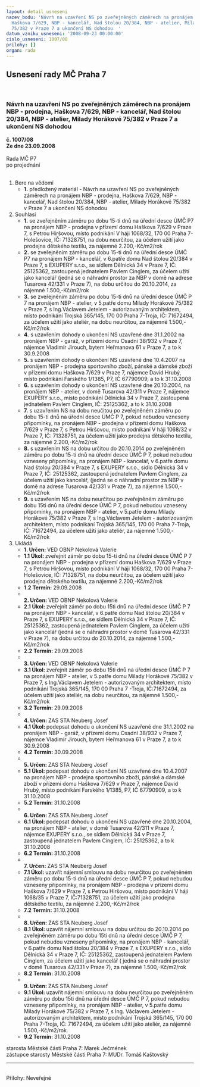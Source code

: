 ```yaml
---
layout: detail_usneseni
nazev_bodu: 'Návrh na uzavření NS po zveřejněných záměrech na pronájem NBP - prodejna,
  Haškova 7/629, NBP - kancelář, Nad štolou 20/384, NBP - atelier, Milady Horákové
  75/382 v Praze 7 a ukončení NS dohodou  '
datum_vzniku_usneseni: '2008-09-23 00:00:00'
cislo_usneseni: 1007/08
prilohy: []
organ: rada
---
```

<div id="ucUsn_pList" class="usn">
	<span><h2>Usnesení rady MČ Praha 7 </h2>
<br></span><div class="standBody">
<span><h3>Návrh na uzavření NS po zveřejněných záměrech na pronájem NBP - prodejna, Haškova 7/629, NBP - kancelář, Nad štolou 20/384, NBP - atelier, Milady Horákové 75/382 v Praze 7 a ukončení NS dohodou  </h3></span><div class="center">
		<strong>č. 1007/08</strong><br>
	</div>
<div class="center">
		<strong>Ze dne 23.09.2008</strong><br><br>
	</div>Rada MČ P7<br> po projednání<br><br><ol>
<li>Bere na vědomí<ul><li>
<strong>1.</strong> předložený materiál - Návrh na uzavření NS po zveřejněných záměrech na pronájem NBP - prodejna, Haškova 7/629, NBP - kancelář, Nad štolou 20/384, NBP - atelier, Milady Horákové 75/382 v Praze 7 a ukončení NS dohodou  </li></ul>
</li>
<li>Souhlasí<ul>
<li>
<strong>1.</strong> se zveřejněním záměru po dobu 15-ti dnů na úřední desce ÚMČ P7 na pronájem NBP - prodejna v přízemí domu Haškova 7/629 v Praze 7, s Petrou Hiršovou, místo podnikání V háji  1068/32, 170 00 Praha 7-Holešovice, IČ: 71328751, na dobu neurčitou, za účelem  užití jako prodejna dětského textilu, za nájemné 2.200,-Kč/m2/rok</li>
<li>
<strong>2.</strong> se zveřejněním záměru po dobu 15-ti dnů na úřední desce ÚMČ P7 na pronájem NBP - kancelář, v 6.patře domu Nad štolou 20/384 v Praze 7,  s EXUPERY s.r.o., se sídlem Dělnická 34 v Praze 7, IČ: 25125362, zastoupená jednatelem Pavlem Cinglem, za účelem užití jako kancelář (jedná se o náhradní prostor za NBP v domě na adrese Tusarova 42/331 v Praze 7), na dobu určitou do 20.10.2014, za nájemné 1.500,-Kč/m2/rok</li>
<li>
<strong>3.</strong> se zveřejněním záměru po dobu 15-ti dnů na úřední desce ÚMČ P 7 na pronájem NBP - atelier, v 5.patře domu Milady Horákové 75/382 v Praze 7, s Ing.Václavem Jetelem -  autorizovaným  architektem, místo podnikání Trojská 365/145, 170 00 Praha 7-Troja, IČ: 71672494, za účelem užití jako ateliér, na dobu neurčitou, za nájemné 1.500,-Kč/m2/rok</li>
<li>
<strong>4.</strong> s uzavřením dohody o ukončení NS uzavřené dne 31.1.2002 na pronájem NBP - garáž, v přízemí domu Osadní 38/932 v Praze 7, nájemce Vladimír Jirouch, bytem Heřmanova 61 v Praze 7, a to k  30.9.2008</li>
<li>
<strong>5.</strong> s uzavřením dohody o ukončení NS uzavřené dne 10.4.2007 na pronájem NBP - prodejna sportovního zboží, pánské a dámské zboží v přízemí domu Haškova 7/629 v Praze 7, nájemce David Hrubý, místo podnikání Farského 1/1385, P7, IČ 67790909, a to k 31.10.2008</li>
<li>
<strong>6.</strong> s uzavřením dohody  o ukončení NS uzavřené dne  20.10.2004, na pronájem NBP - atelier, v domě Tusarova 42/311 v Praze 7, nájemce EXUPERY s.r.o., místo podnikání Dělnická 34 v Praze 7, zastoupená jednatelem Pavlem Cinglem, IČ: 25125362, a to k  31.10.2008</li>
<li>
<strong>7.</strong> s uzavřením  NS na dobu neučitou po zveřejněném záměru po dobu 15-ti dnů na úřední desce ÚMČ P 7, pokud nebudou vzneseny připomínky, na pronájem NBP - prodejna v přízemí domu Haškova 7/629 v Praze 7, s Petrou Hiršovou, místo podnikání V háji 1068/32  v Praze 7, IČ: 71328751, za účelem užití jako prodejna dětského textilu, za nájemné 2.200,-Kč/m2/rok</li>
<li>
<strong>8.</strong> s uzavřením NS  na dobu určitou do 20.10.2014 po zveřejněném záměru po dobu 15-ti dnů na úřední desce ÚMČ P 7, pokud nebudou vzneseny připomínky, na pronájem NBP - kancelář, v 6.patře domu Nad štolou 20/384 v Praze 7, s EXUPERY s.r.o., sídlo  Dělnická 34 v Praze 7, IČ: 25125362, zastoupená jednatelem Pavlem Cinglem, za účelem užití jako kancelář, (jedná se o náhradní prostor za NBP v domě na adrese Tusarova 42/331 v Praze 7), za nájemné 1.500,-Kč/m2/rok</li>
<li>
<strong>9.</strong> s uzavřením  NS na dobu neurčitou  po zveřejněném záměru po dobu 15ti dnů na úřední desce ÚMČ P 7, pokud nebudou vzneseny připomínky, na pronájem NBP - atelier, v 5.patře domu Milady Horákové 75/382 v Praze 7, s Ing.Václavem Jetelem - autorizovaným architektem, místo podnikání Trojská 365/145, 170 00 Praha 7-Troja, IČ: 71672494, za účelem užití jako ateliér, za nájemné 1.500,-Kč/m2/rok</li>
</ul>
</li>
<li>Ukládá<ul>
<li>
<strong>1. Určen: </strong>VED OBNP Nekolová Valerie</li>
<li>
<strong>1.1 Úkol: </strong>zveřejnit záměr po dobu 15-ti dnů  na úřední desce ÚMČ P 7 na pronájem NBP - prodejna v přízemí domu Haškova 7/629 v Praze 7, s Petrou Hiršovou, místo podnikání V háji 1068/32, 170 00 Praha 7-Holešovice, IČ: 71328751, na dobu neurčitou, za účelem užití jako prodejna dětského textilu, za nájemné 2.200,-Kč/m2/rok </li>
<li>
<strong>1.2 Termín: </strong>29.09.2008</li>
<li>
<strong><br>2. Určen: </strong>VED OBNP Nekolová Valerie</li>
<li>
<strong>2.1 Úkol: </strong>zveřejnit záměr po dobu 15ti dnů na úřední desce ÚMČ P 7 na pronájem NBP - kancelář, v 6.patře domu Nad štolou 20/384 v Praze 7, s EXUPERY s.r.o., se sídlem Dělnická 34 v Praze 7, IČ: 25125362, zastoupená jednatelem Pavlem Cinglem, za účelem užití jako kancelář (jedná se o náhradní prostor v domě Tusarova 42/331 v Praze 7), na dobu určitou do 20.10.2014, za nájemné 1.500,-Kč/m2/rok</li>
<li>
<strong>2.2 Termín: </strong>29.09.2008</li>
<li>
<strong><br>3. Určen: </strong>VED OBNP Nekolová Valerie</li>
<li>
<strong>3.1 Úkol: </strong>zveřejnit záměr po dobu 15ti dnů na úřední desce ÚMČ P 7 na pronájem NBP - atelier, v 5.patře domu Milady Horákové 75/382 v Praze 7, s Ing.Václavem Jetelem - autorizovaným architektem, místo podnikání Trojská 365/145, 170 00  Praha 7 -Troja, IČ:71672494, za účelem užití jako ateliér, na dobu neurčitou, za nájemné 1.500,-Kč/m2/rok</li>
<li>
<strong>3.2 Termín: </strong>29.09.2008</li>
<li>
<strong><br>4. Určen: </strong>ZAS STA Neuberg Josef</li>
<li>
<strong>4.1 Úkol: </strong>podepsat dohodu o ukončení NS uzavřené dne 31.1.2002 na pronájem NBP - garáž, v přízemí domu Osadní 38/932 v Praze 7, nájemce Vladimír Jirouch, bytem Heřmanova 61 v Praze 7, a to k 30.9.2008</li>
<li>
<strong>4.2 Termín: </strong>30.09.2008</li>
<li>
<strong><br>5. Určen: </strong>ZAS STA Neuberg Josef</li>
<li>
<strong>5.1 Úkol: </strong>podepsat dohodu o ukončení NS uzavřené dne 10.4.2007 na pronájem NBP - prodejna sportovního zboží, pánské a dámské zboží v přízemí domu Haškova 7/629 v Praze 7, nájemce David Hrubý, místo podnikání Farského 1/1385, P7, IČ 67790909, a to k 31.10.2008</li>
<li>
<strong>5.2 Termín: </strong>31.10.2008</li>
<li>
<strong><br>6. Určen: </strong>ZAS STA Neuberg Josef</li>
<li>
<strong>6.1 Úkol: </strong>podepsat dohodu o ukončení NS  uzavřené dne 20.10.2004, na pronájem NBP - atelier, v domě Tusarova 42/311 v Praze 7, nájemce EXUPERY s.r.o.,  se sídlem  Dělnická 34 v Praze 7, zastoupená jednatelem  Pavlem Cinglem, IČ: 25125362, a to k 31.10.2008</li>
<li>
<strong>6.2 Termín: </strong>31.10.2008</li>
<li>
<strong><br>7. Určen: </strong>ZAS STA Neuberg Josef</li>
<li>
<strong>7.1 Úkol: </strong>uzavřít nájemní smlouvu na dobu neurčitou po zveřejněném záměru po dobu 15-ti dnů na úřední desce ÚMČ P 7, pokud nebudou vzneseny připomínky, na pronájem  NBP - prodejna v přízemí domu Haškova 7/629 v Praze 7, s Petrou Hiršovou, místo podnikání V háji 1068/35 v Praze 7, IČ:71328751,  za účelem  užítí jako prodejna dětského textilu, za nájemné 2.200,-Kč/m2/rok</li>
<li>
<strong>7.2 Termín: </strong>31.10.2008</li>
<li>
<strong><br>8. Určen: </strong>ZAS STA Neuberg Josef</li>
<li>
<strong>8.1 Úkol: </strong>uzavřít nájemní smlouvu na dobu určitou do 20.10.2014 po zveřejněném záměru po dobu 15ti dnů na úřední desce ÚMČ P 7, pokud nebudou vzneseny připomínky, na pronájem NBP - kancelář, v 6.patře domu Nad štolou 20/384 v Praze 7, s EXUPERY s.r.o., sídlo Dělnická 34 v Praze 7, IČ: 25125362, zastoupená jednatelem Pavlem Cinglem, za účelem užití jako kancelář ( jedná se o náhradní prostor v domě Tusarova 42/331 v Praze 7), za nájemné 1.500,-Kč/m2/rok</li>
<li>
<strong>8.2 Termín: </strong>31.10.2008</li>
<li>
<strong><br>9. Určen: </strong>ZAS STA Neuberg Josef</li>
<li>
<strong>9.1 Úkol: </strong>uzavřít nájemní smlouvu na dobu neurčitou po zveřejněném záměru po dobu 15ti dnů na úřední desce ÚMČ P 7, pokud nebudou vzneseny připomínky, na pronájem NBP - atelier, v 5.patře domu Milady Horákové 75/382 v Praze 7, s Ing. Václavem Jetelem - autorizovaným architektem, místo podnikání Trojská 365/145, 170 00 Praha 7-Troja, IČ: 71672494, za účelem užití jako ateliér, za nájemné 1.500,-Kč/m2/rok.</li>
<li>
<strong>9.2 Termín: </strong>31.10.2008</li>
</ul>
</li>
</ol>starosta Městské části Praha 7: Marek Ječmének<br>zástupce starosty Městské části Praha 7: MUDr. Tomáš Kaštovský <hr>
<br>Přílohy: Neveřejné</div>
</div>